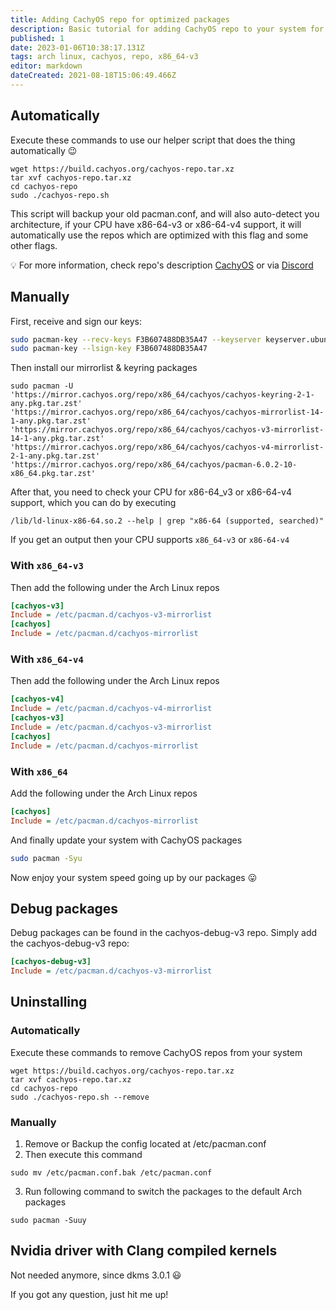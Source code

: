 ```yaml
---
title: Adding CachyOS repo for optimized packages
description: Basic tutorial for adding CachyOS repo to your system for packages compiled with x86_64-v3 support.
published: 1
date: 2023-01-06T10:38:17.131Z
tags: arch linux, cachyos, repo, x86_64-v3
editor: markdown
dateCreated: 2021-08-18T15:06:49.466Z
---
```


## Automatically

Execute these commands to use our helper script that does the thing automatically 😉

```
wget https://build.cachyos.org/cachyos-repo.tar.xz
tar xvf cachyos-repo.tar.xz
cd cachyos-repo
sudo ./cachyos-repo.sh
```

This script will backup your old pacman.conf, and will also auto-detect you architecture, if your CPU have x86-64-v3 or x86-64-v4 support, it will automatically use the repos which are optimized with this flag and some other flags.

💡 For more information, check repo's description [CachyOS](https://github.com/cachyos) or via [Discord](https://discord.gg/k39qfrxPNa)

## Manually

First, receive and sign our keys:

```sh
sudo pacman-key --recv-keys F3B607488DB35A47 --keyserver keyserver.ubuntu.com
sudo pacman-key --lsign-key F3B607488DB35A47
```

Then install our mirrorlist & keyring packages

```
sudo pacman -U 'https://mirror.cachyos.org/repo/x86_64/cachyos/cachyos-keyring-2-1-any.pkg.tar.zst' 'https://mirror.cachyos.org/repo/x86_64/cachyos/cachyos-mirrorlist-14-1-any.pkg.tar.zst' 'https://mirror.cachyos.org/repo/x86_64/cachyos/cachyos-v3-mirrorlist-14-1-any.pkg.tar.zst' 'https://mirror.cachyos.org/repo/x86_64/cachyos/cachyos-v4-mirrorlist-2-1-any.pkg.tar.zst' 'https://mirror.cachyos.org/repo/x86_64/cachyos/pacman-6.0.2-10-x86_64.pkg.tar.zst'
```

After that, you need to check your CPU for x86-64_v3 or x86-64-v4 support, which you can do by executing

```
/lib/ld-linux-x86-64.so.2 --help | grep "x86-64 (supported, searched)"
```

If you get an output then your CPU supports `x86_64-v3` or `x86-64-v4`

### With `x86_64-v3`

Then add the following under the Arch Linux repos

```cfg
[cachyos-v3]
Include = /etc/pacman.d/cachyos-v3-mirrorlist
[cachyos]
Include = /etc/pacman.d/cachyos-mirrorlist
```


### With `x86_64-v4`

Then add the following under the Arch Linux repos

```cfg
[cachyos-v4]
Include = /etc/pacman.d/cachyos-v4-mirrorlist
[cachyos-v3]
Include = /etc/pacman.d/cachyos-v3-mirrorlist
[cachyos]
Include = /etc/pacman.d/cachyos-mirrorlist
```

### With `x86_64`

Add the following under the Arch Linux repos

```cfg
[cachyos]
Include = /etc/pacman.d/cachyos-mirrorlist
```

And finally update your system with CachyOS packages
```bash
sudo pacman -Syu
```
Now enjoy your system speed going up by our packages 😛

## Debug packages
Debug packages can be found in the cachyos-debug-v3 repo.
Simply add the cachyos-debug-v3 repo:

```cfg
[cachyos-debug-v3]
Include = /etc/pacman.d/cachyos-v3-mirrorlist
```

## Uninstalling

### Automatically

Execute these commands to remove CachyOS repos from your system

```
wget https://build.cachyos.org/cachyos-repo.tar.xz
tar xvf cachyos-repo.tar.xz
cd cachyos-repo
sudo ./cachyos-repo.sh --remove
```

### Manually

1. Remove or Backup the config located at /etc/pacman.conf
2. Then execute this command

```
sudo mv /etc/pacman.conf.bak /etc/pacman.conf
```

3. Run following command to switch the packages to the default Arch packages

```
sudo pacman -Suuy
```

## Nvidia driver with Clang compiled kernels

Not needed anymore, since dkms 3.0.1 😃

If you got any question, just hit me up!
